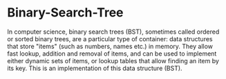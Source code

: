 # Binary-Search-Tree
In computer science, binary search trees (BST), sometimes called ordered or sorted binary trees, are a particular type of container: data structures that store "items" (such as numbers, names etc.) in memory. They allow fast lookup, addition and removal of items, and can be used to implement either dynamic sets of items, or lookup tables that allow finding an item by its key.
This is an implementation of this data structure (BST).
